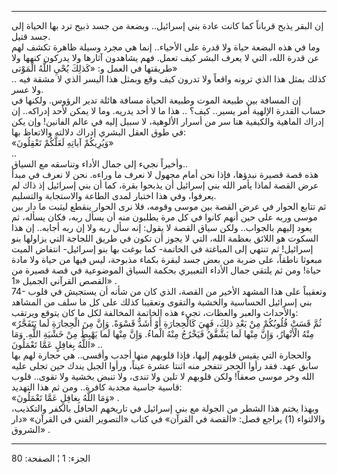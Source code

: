 ------------------------------------------------------------------------

إن البقر يذبح قرباناً كما كانت عادة بني إسرائيل.. وبضعة من جسد ذبيح ترد
بها الحياة إلى جسد قتيل.  
وما في هذه البضعة حياة ولا قدرة على الأحياء.. إنما هي مجرد وسيلة ظاهرة
تكشف لهم عن قدرة الله، التي لا يعرف البشر كيف تعمل. فهم يشاهدون آثارها
ولا يدركون كنهها ولا طريقتها في العمل و: «كَذلِكَ يُحْيِ اللَّهُ الْمَوْتى»  
.. كذلك بمثل هذا الذي ترونه واقعاً ولا تدرون كيف وقع وبمثل هذا اليسر الذي
لا مشقة فيه ولا عسر.  
إن المسافة بين طبيعة الموت وطبيعة الحياة مسافة هائلة تدير الرؤوس. ولكنها
في حساب القدرة الإلهية أمر يسير.. كيف؟ .. هذا ما لا أحد يدريه. وما لا
يمكن لأحد إدراكه.. إن إدراك الماهية والكيفية هنا سر من أسرار الألوهية،
لا سبيل إليه في عالم الفانين! وإن يكن في طوق العقل البشري إدراك دلالته
والاتعاظ بها:  
«وَيُرِيكُمْ آياتِهِ لَعَلَّكُمْ تَعْقِلُونَ»  
..  
وأخيراً نجيء إلى جمال الأداء وتناسقه مع السياق..  
هذه قصة قصيرة نبدؤها، فإذا نحن أمام مجهول لا نعرف ما وراءه. نحن لا نعرف
في مبدأ عرض القصة لماذا يأمر الله بني إسرائيل أن يذبحوا بقرة، كما أن بني
إسرائيل إذ ذاك لم يعرفوا، وفي هذا اختبار لمدى الطاعة والاستجابة
والتسليم.  
ثم تتابع الحوار في عرض القصة بين موسى وقومه، فلا نرى الحوار ينقطع ليثبت
ما دار بين موسى وربه على حين أنهم كانوا في كل مرة يطلبون منه أن يسأل
ربه، فكان يسأله، ثم يعود إليهم بالجواب.. ولكن سياق القصة لا يقول: إنه
سأل ربه ولا إن ربه أجابه.. إن هذا السكوت هو اللائق بعظمة الله، التي لا
يجوز أن تكون في طريق اللجاجة التي يزاولها بنو إسرائيل! ثم تنتهي إلى
المباغتة في الخاتمة- كما بوغت بها بنو إسرائيل- انتفاض الميت مبعوثا
ناطقاً، على ضربة من بعض جسد لبقرة بكماء مذبوحة، ليس فيها من حياة ولا مادة
حياة! ومن ثم يلتقي جمال الأداء التعبيري بحكمة السياق الموضوعية في قصة
قصيرة من القصص القرآني الجميل «1» .  
74- وتعقيباً على هذا المشهد الأخير من القصة، الذي كان من شأنه أن يستجيش
في قلوب بني إسرائيل الحساسية والخشية والتقوى وتعقيبا كذلك على كل ما سلف
من المشاهد والأحداث والعبر والعظات، تجيء هذه الخاتمة المخالفة لكل ما كان
يتوقع ويرتقب:  
«ثُمَّ قَسَتْ قُلُوبُكُمْ مِنْ بَعْدِ ذلِكَ، فَهِيَ كَالْحِجارَةِ أَوْ أَشَدُّ قَسْوَةً. وَإِنَّ مِنَ الْحِجارَةِ لَما
يَتَفَجَّرُ مِنْهُ الْأَنْهارُ، وَإِنَّ مِنْها لَما يَشَّقَّقُ فَيَخْرُجُ مِنْهُ الْماءُ. وَإِنَّ مِنْها لَما يَهْبِطُ
مِنْ خَشْيَةِ اللَّهِ. وَمَا اللَّهُ بِغافِلٍ عَمَّا تَعْمَلُونَ» ..  
والحجارة التي يقيس قلوبهم إليها، فإذا قلوبهم منها أجدب وأقسى.. هي حجارة
لهم بها سابق عهد. فقد رأوا الحجر تتفجر منه اثنتا عشرة عيناً، ورأوا الجبل
يندك حين تجلى عليه الله وخر موسى صعقاً! ولكن قلوبهم لا تلين ولا تندى، ولا
تنبض بخشية ولا تقوى.. قلوب قاسية جاسية مجدبة كافرة.. ومن ثم هذا
التهديد:  
«وَمَا اللَّهُ بِغافِلٍ عَمَّا تَعْمَلُونَ» .  
وبهذا يختم هذا الشطر من الجولة مع بني إسرائيل في تاريخهم الحافل بالكفر
والتكذيب، والالتواء (1) يراجع فصل: «القصة في القرآن» في كتاب «التصوير
الفني في القرآن» «دار الشروق» .

------------------------------------------------------------------------

الجزء: 1 ¦ الصفحة: 80
